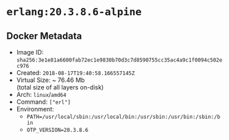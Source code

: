 # `erlang:20.3.8.6-alpine`

## Docker Metadata

- Image ID: `sha256:3e1e81a6600fab72ec1e9830b70d3c7d8590755cc35ac4a9c1f0094c502ec976`
- Created: `2018-08-17T19:40:58.166557145Z`
- Virtual Size: ~ 76.46 Mb  
  (total size of all layers on-disk)
- Arch: `linux`/`amd64`
- Command: `["erl"]`
- Environment:
  - `PATH=/usr/local/sbin:/usr/local/bin:/usr/sbin:/usr/bin:/sbin:/bin`
  - `OTP_VERSION=20.3.8.6`
